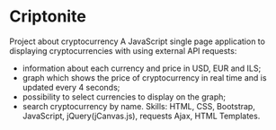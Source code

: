 # Criptonite
Project about cryptocurrency
A JavaScript single page application to displaying cryptocurrencies with using external API requests:
-  information about each currency and price in USD, EUR and ILS;
-  graph which shows the price of cryptocurrency in real time and is updated every 4 seconds;
- possibility to select currencies to display on the graph;
- search cryptocurrency by name.
Skills: HTML, CSS, Bootstrap, JavaScript, jQuery(jCanvas.js), requests Ajax, HTML Templates. 
